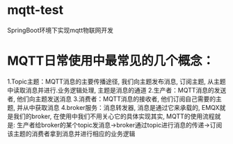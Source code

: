 # mqtt-test

SpringBoot环境下实现mqtt物联网开发


# MQTT日常使用中最常见的几个概念：
1.Topic主题：MQTT消息的主要传播途径, 我们向主题发布消息, 订阅主题, 从主题中读取消息并进行.业务逻辑处理, 主题是消息的通道 
2.生产者：MQTT消息的发送者, 他们向主题发送消息 
3.消费者：MQTT消息的接收者, 他们订阅自己需要的主题, 并从中获取消息 
4.broker服务：消息转发器, 消息是通过它来承载的, EMQX就是我们的broker, 在使用中我们不用关心它的具体实现其实, MQTT的使用流程就是: 生产者给broker的某个topic发消息->broker通过topic进行消息的传递->订阅该主题的消费者拿到消息并进行相应的业务逻辑



